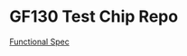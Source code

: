 # GF130 Test Chip Repo

[Functional Spec](https://docs.google.com/document/d/1OfJ8b6-Y-HwSge2IwM3l8fVJmEs0IDzf/edit)
